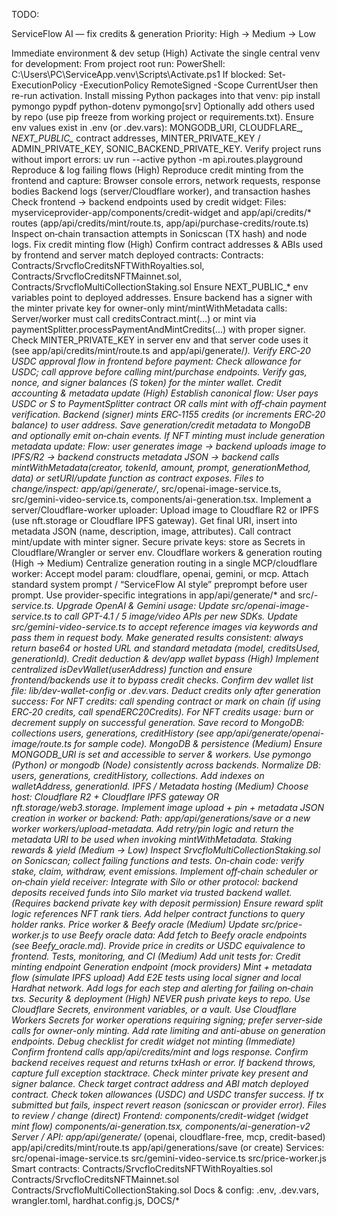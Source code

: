 TODO: 

ServiceFlow AI — fix credits & generation
Priority: High → Medium → Low

Immediate environment & dev setup (High)
 Activate the single central venv for development:
From project root run:
PowerShell: C:\Users\PC\ServiceApp\.venv\Scripts\Activate.ps1
If blocked: Set-ExecutionPolicy -ExecutionPolicy RemoteSigned -Scope CurrentUser then re-run activation.
 Install missing Python packages into that venv:
pip install pymongo pypdf python-dotenv pymongo[srv]
Optionally add others used by repo (use pip freeze from working project or requirements.txt).
 Ensure env values exist in .env (or .dev.vars):
MONGODB_URI, CLOUDFLARE_*, NEXT_PUBLIC_* contract addresses, MINTER_PRIVATE_KEY / ADMIN_PRIVATE_KEY, SONIC_BACKEND_PRIVATE_KEY.
 Verify project runs without import errors: uv run --active python -m api.routes.playground
Reproduce & log failing flows (High)
 Reproduce credit minting from the frontend and capture:
Browser console errors, network requests, response bodies
Backend logs (server/Cloudflare worker), and transaction hashes
 Check frontend -> backend endpoints used by credit widget:
Files: myserviceprovider-app/components/credit-widget and app/api/credits/* routes (app/api/credits/mint/route.ts, app/api/purchase-credits/route.ts)
 Inspect on‑chain transaction attempts in Sonicscan (TX hash) and node logs.
Fix credit minting flow (High)
 Confirm contract addresses & ABIs used by frontend and server match deployed contracts:
Contracts: Contracts/SrvcfloCreditsNFTWithRoyalties.sol, Contracts/SrvcfloCreditsNFTMainnet.sol, Contracts/SrvcfloMultiCollectionStaking.sol
Ensure NEXT_PUBLIC_* env variables point to deployed addresses.
 Ensure backend has a signer with the minter private key for owner-only mint/mintWithMetadata calls:
Server/worker must call creditsContract.mint(...) or mint via paymentSplitter.processPaymentAndMintCredits(...) with proper signer.
Check MINTER_PRIVATE_KEY in server env and that server code uses it (see app/api/credits/mint/route.ts and app/api/generate/*).
 Verify ERC‑20 USDC approval flow in frontend before payment:
Check allowance for USDC; call approve before calling mint/purchase endpoints.
 Verify gas, nonce, and signer balances (S token) for the minter wallet.
Credit accounting & metadata update (High)
 Establish canonical flow:
User pays USDC or S to PaymentSplitter contract OR calls mint with off‑chain payment verification.
Backend (signer) mints ERC‑1155 credits (or increments ERC‑20 balance) to user address.
Save generation/credit metadata to MongoDB and optionally emit on‑chain events.
 If NFT minting must include generation metadata update:
Flow: user generates image → backend uploads image to IPFS/R2 → backend constructs metadata JSON → backend calls mintWithMetadata(creator, tokenId, amount, prompt, generationMethod, data) or setURI/update function as contract exposes.
Files to change/inspect: app/api/generate/*, src/openai-image-service.ts, src/gemini-video-service.ts, components/ai-generation.tsx.
 Implement a server/Cloudflare-worker uploader:
Upload image to Cloudflare R2 or IPFS (use nft.storage or Cloudflare IPFS gateway).
Get final URI, insert into metadata JSON (name, description, image, attributes).
Call contract mint/update with minter signer.
Secure private keys: store as Secrets in Cloudflare/Wrangler or server env.
Cloudflare workers & generation routing (High → Medium)
 Centralize generation routing in a single MCP/cloudflare worker:
Accept model param: cloudflare, openai, gemini, or mcp.
Attach standard system prompt / “ServiceFlow AI style” preprompt before user prompt.
Use provider-specific integrations in app/api/generate/* and src/*-service.ts.
 Upgrade OpenAI & Gemini usage:
Update src/openai-image-service.ts to call GPT-4.1 / 5 image/video APIs per new SDKs.
Update src/gemini-video-service.ts to accept reference images via keywords and pass them in request body.
 Make generated results consistent: always return base64 or hosted URL and standard metadata (model, creditsUsed, generationId).
Credit deduction & dev/app wallet bypass (High)
 Implement centralized isDevWallet(userAddress) function and ensure frontend/backends use it to bypass credit checks.
Confirm dev wallet list file: lib/dev-wallet-config or .dev.vars.
 Deduct credits only after generation success:
For NFT credits: call spending contract or mark on chain (if using ERC‑20 credits, call spendERC20Credits).
For NFT credits usage: burn or decrement supply on successful generation.
 Save record to MongoDB: collections users, generations, creditHistory (see app/api/generate/openai-image/route.ts for sample code).
MongoDB & persistence (Medium)
 Ensure MONGODB_URI is set and accessible to server & workers.
 Use pymongo (Python) or mongodb (Node) consistently across backends.
 Normalize DB: users, generations, creditHistory, collections.
 Add indexes on walletAddress, generationId.
IPFS / Metadata hosting (Medium)
 Choose host: Cloudflare R2 + Cloudflare IPFS gateway OR nft.storage/web3.storage.
 Implement image upload + pin + metadata JSON creation in worker or backend:
Path: app/api/generations/save or a new worker workers/upload-metadata.
 Add retry/pin logic and return the metadata URI to be used when invoking mintWithMetadata.
Staking rewards & yield (Medium → Low)
 Inspect SrvcfloMultiCollectionStaking.sol on Sonicscan; collect failing functions and tests.
On‑chain code: verify stake, claim, withdraw, event emissions.
 Implement off‑chain scheduler or on‑chain yield receiver:
Integrate with Silo or other protocol: backend deposits received funds into Silo market via trusted backend wallet. (Requires backend private key with deposit permission)
 Ensure reward split logic references NFT rank tiers. Add helper contract functions to query holder ranks.
Price worker & Beefy oracle (Medium)
 Update src/price-worker.js to use Beefy oracle data:
Add fetch to Beefy oracle endpoints (see Beefy_oracle.md).
Provide price in credits or USDC equivalence to frontend.
Tests, monitoring, and CI (Medium)
 Add unit tests for:
Credit minting endpoint
Generation endpoint (mock providers)
Mint + metadata flow (simulate IPFS upload)
 Add E2E tests using local signer and local Hardhat network.
 Add logs for each step and alerting for failing on‑chain txs.
Security & deployment (High)
 NEVER push private keys to repo. Use Cloudflare Secrets, environment variables, or a vault.
 Use Cloudflare Workers Secrets for worker operations requiring signing; prefer server-side calls for owner-only minting.
 Add rate limiting and anti-abuse on generation endpoints.
Debug checklist for credit widget not minting (Immediate)
 Confirm frontend calls app/api/credits/mint and logs response.
 Confirm backend receives request and returns txHash or error.
 If backend throws, capture full exception stacktrace.
 Check minter private key present and signer balance.
 Check target contract address and ABI match deployed contract.
 Check token allowances (USDC) and USDC transfer success.
 If tx submitted but fails, inspect revert reason (sonicscan or provider error).
Files to review / change (direct)
Frontend:
components/credit-widget (widget mint flow)
components/ai-generation.tsx, components/ai-generation-v2
Server / API:
app/api/generate/* (openai, cloudflare-free, mcp, credit-based)
app/api/credits/mint/route.ts
app/api/generations/save (or create)
Services:
src/openai-image-service.ts
src/gemini-video-service.ts
src/price-worker.js
Smart contracts:
Contracts/SrvcfloCreditsNFTWithRoyalties.sol
Contracts/SrvcfloCreditsNFTMainnet.sol
Contracts/SrvcfloMultiCollectionStaking.sol
Docs & config:
.env, .dev.vars, wrangler.toml, hardhat.config.js, DOCS/*